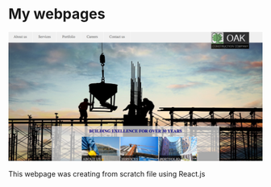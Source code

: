 # My webpages

![alt tag](https://github.com/olgafedorenko/Webpages-portfolio/blob/master/images/Screen%20Shot%202017-09-28%20at%205.29.28%20PM.png)

This webpage was creating from scratch file using React.js
